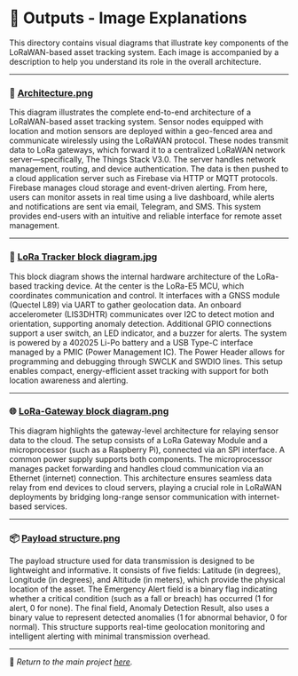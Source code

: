 # 📂 Outputs - Image Explanations

This directory contains visual diagrams that illustrate key components of the LoRaWAN-based asset tracking system. Each image is accompanied by a description to help you understand its role in the overall architecture.

---

### 🧭 [Architecture.png](https://github.com/DanielRajChristeen/LoRa-Asset-Tracker/blob/main/outputs/Architecture.png)

This diagram illustrates the complete end-to-end architecture of a LoRaWAN-based asset tracking system. Sensor nodes equipped with location and motion sensors are deployed within a geo-fenced area and communicate wirelessly using the LoRaWAN protocol. These nodes transmit data to LoRa gateways, which forward it to a centralized LoRaWAN network server—specifically, The Things Stack V3.0. The server handles network management, routing, and device authentication. The data is then pushed to a cloud application server such as Firebase via HTTP or MQTT protocols. Firebase manages cloud storage and event-driven alerting. From here, users can monitor assets in real time using a live dashboard, while alerts and notifications are sent via email, Telegram, and SMS. This system provides end-users with an intuitive and reliable interface for remote asset management.

---

### 🔧 [LoRa Tracker block diagram.jpg](https://github.com/DanielRajChristeen/LoRa-Asset-Tracker/blob/main/outputs/LoRa%20Tracker%20block%20diagram.jpg)

This block diagram shows the internal hardware architecture of the LoRa-based tracking device. At the center is the LoRa-E5 MCU, which coordinates communication and control. It interfaces with a GNSS module (Quectel L89) via UART to gather geolocation data. An onboard accelerometer (LIS3DHTR) communicates over I2C to detect motion and orientation, supporting anomaly detection. Additional GPIO connections support a user switch, an LED indicator, and a buzzer for alerts. The system is powered by a 402025 Li-Po battery and a USB Type-C interface managed by a PMIC (Power Management IC). The Power Header allows for programming and debugging through SWCLK and SWDIO lines. This setup enables compact, energy-efficient asset tracking with support for both location awareness and alerting.

---

### 🌐 [LoRa-Gateway block diagram.png](https://github.com/DanielRajChristeen/LoRa-Asset-Tracker/blob/main/outputs/LoRa-Gateway%20block%20diagram.png)

This diagram highlights the gateway-level architecture for relaying sensor data to the cloud. The setup consists of a LoRa Gateway Module and a microprocessor (such as a Raspberry Pi), connected via an SPI interface. A common power supply supports both components. The microprocessor manages packet forwarding and handles cloud communication via an Ethernet (internet) connection. This architecture ensures seamless data relay from end devices to cloud servers, playing a crucial role in LoRaWAN deployments by bridging long-range sensor communication with internet-based services.

---

### 📦 [Payload structure.png](https://github.com/DanielRajChristeen/LoRa-Asset-Tracker/blob/main/outputs/Payload%20structure.png)

The payload structure used for data transmission is designed to be lightweight and informative. It consists of five fields: Latitude (in degrees), Longitude (in degrees), and Altitude (in meters), which provide the physical location of the asset. The Emergency Alert field is a binary flag indicating whether a critical condition (such as a fall or breach) has occurred (1 for alert, 0 for none). The final field, Anomaly Detection Result, also uses a binary value to represent detected anomalies (1 for abnormal behavior, 0 for normal). This structure supports real-time geolocation monitoring and intelligent alerting with minimal transmission overhead.

---

📁 *Return to the main project [here](https://github.com/DanielRajChristeen/LoRa-Asset-Tracker).*
